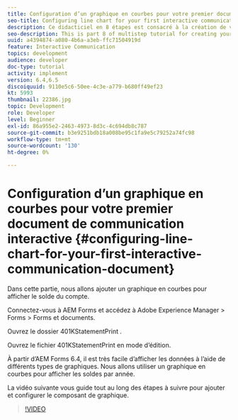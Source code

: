 ```yaml
---
title: Configuration d’un graphique en courbes pour votre premier document de communication interactive
seo-title: Configuring line chart for your first interactive communication document
description: Ce didacticiel en 8 étapes est consacré à la création de votre premier document de communication interactive pour le canal d’impression. Dans cette partie, nous allons ajouter un graphique en courbes pour afficher le solde du compte.
seo-description: This is part 8 of multistep tutorial for creating your first interactive communications document for the print channel. In this part, we will add a Line chart to display the account balance.
uuid: a4394874-a080-4b6a-a3eb-ffc71504919d
feature: Interactive Communication
topics: development
audience: developer
doc-type: tutorial
activity: implement
version: 6.4,6.5
discoiquuid: 9110e5c6-50ee-4c3e-a779-b680ff49ef23
kt: 5993
thumbnail: 22386.jpg
topic: Development
role: Developer
level: Beginner
exl-id: 86a955e2-2463-4973-8d3c-4c694db8c787
source-git-commit: b3e9251bdb18a008be95c1fa9e5c79252a74fc98
workflow-type: tm+mt
source-wordcount: '130'
ht-degree: 0%

---
```


# Configuration d’un graphique en courbes pour votre premier document de communication interactive {#configuring-line-chart-for-your-first-interactive-communication-document}

Dans cette partie, nous allons ajouter un graphique en courbes pour afficher le solde du compte.

Connectez-vous à AEM Forms et accédez à Adobe Experience Manager > Forms > Forms et documents.

Ouvrez le dossier 401KStatementPrint .

Ouvrez le fichier 401KStatementPrint en mode d’édition.

À partir d’AEM Forms 6.4, il est très facile d’afficher les données à l’aide de différents types de graphiques. Nous allons utiliser un graphique en courbes pour afficher les soldes par année.

La vidéo suivante vous guide tout au long des étapes à suivre pour ajouter et configurer le composant de graphique.

>[!VIDEO](https://video.tv.adobe.com/v/22386?quality=12&learn=on)
